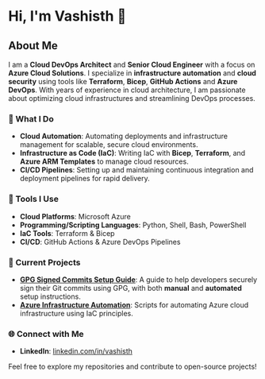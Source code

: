 # Hi, I'm Vashisth 👋

## About Me
I am a **Cloud DevOps Architect** and **Senior Cloud Engineer** with a focus on **Azure Cloud Solutions**. I specialize in **infrastructure automation** and **cloud security** using tools like **Terraform**, **Bicep**, **GitHub Actions** and **Azure DevOps**. With years of experience in cloud architecture, I am passionate about optimizing cloud infrastructures and streamlining DevOps processes.

### 🚀 What I Do
- **Cloud Automation**: Automating deployments and infrastructure management for scalable, secure cloud environments.
- **Infrastructure as Code (IaC)**: Writing IaC with **Bicep**, **Terraform**, and **Azure ARM Templates** to manage cloud resources.
- **CI/CD Pipelines**: Setting up and maintaining continuous integration and deployment pipelines for rapid delivery.

### 🔧 Tools I Use
- **Cloud Platforms**: Microsoft Azure
- **Programming/Scripting Languages**: Python, Shell, Bash, PowerShell
- **IaC Tools**: Terraform & Bicep
- **CI/CD**: GitHub Actions & Azure DevOps Pipelines

### 💼 Current Projects
- **[GPG Signed Commits Setup Guide](https://github.com/vashisth20/GPG-signed-commits-setup)**: A guide to help developers securely sign their Git commits using GPG, with both **manual** and **automated** setup instructions.
- **[Azure Infrastructure Automation](https://github.com/vashisth20/azure-infrastructure-automation)**: Scripts for automating Azure cloud infrastructure using IaC principles.

### 🌐 Connect with Me
- **LinkedIn**: [linkedin.com/in/vashisth](https://www.linkedin.com/in/vashisth-bikhari/)

Feel free to explore my repositories and contribute to open-source projects!
